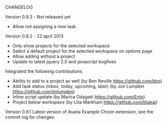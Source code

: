 CHANGELOG

Version 0.9.3 - Not released yet
  * Allow not assigning a new task

Version 0.9.2 - 22 april 2013
  * Only show projects for the selected workspace
  * Select a default project for the selected workspace on options page
  * Allow adding without a project
  * Update to latest jquery 2.0 and javascript bugfixes

Integrated the following contributions
  * Ability to add to a project as well (by Ben Neville https://github.com/bbn)
  * Add task status (inbox, today, upcoming, later) (by Jon Lumpkin https://github.com/jmlumpkin)
  * Inline script update (by Marica Odagaki https://github.com/Ento)
  * Project below workspace (by Lilia Markham https://github.com/liliakai)

Version 0.9.1
	Latest version of Asana Example Chrom extension, see the commit log for changes
